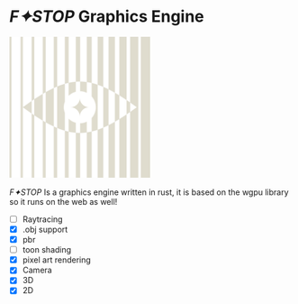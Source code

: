# *F✦STOP* Graphics Engine

<img src="/assets/fstopwhite.png" alt="logo" width="250"/>

*F✦STOP* Is a graphics engine written in rust, it is based on the wgpu library so it runs on the web as well!

- [ ] Raytracing
- [x] .obj support
- [x] pbr
- [ ] toon shading
- [x] pixel art rendering
- [x] Camera
- [x] 3D
- [x] 2D     
